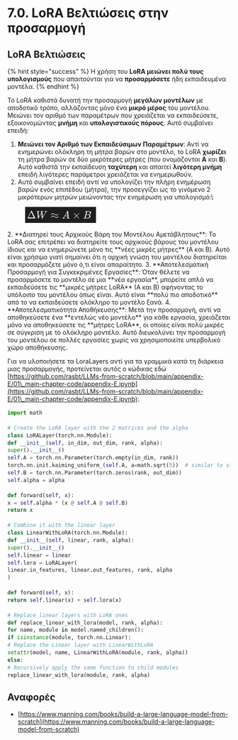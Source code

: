 # 7.0. LoRA Βελτιώσεις στην προσαρμογή

## LoRA Βελτιώσεις

{% hint style="success" %}
Η χρήση του **LoRA μειώνει πολύ τους υπολογισμούς** που απαιτούνται για να **προσαρμόσετε** ήδη εκπαιδευμένα μοντέλα.
{% endhint %}

Το LoRA καθιστά δυνατή την προσαρμογή **μεγάλων μοντέλων** με αποδοτικό τρόπο, αλλάζοντας μόνο ένα **μικρό μέρος** του μοντέλου. Μειώνει τον αριθμό των παραμέτρων που χρειάζεται να εκπαιδεύσετε, εξοικονομώντας **μνήμη** και **υπολογιστικούς πόρους**. Αυτό συμβαίνει επειδή:

1. **Μειώνει τον Αριθμό των Εκπαιδεύσιμων Παραμέτρων**: Αντί να ενημερώνει ολόκληρη τη μήτρα βαρών στο μοντέλο, το LoRA **χωρίζει** τη μήτρα βαρών σε δύο μικρότερες μήτρες (που ονομάζονται **A** και **B**). Αυτό καθιστά την εκπαίδευση **ταχύτερη** και απαιτεί **λιγότερη μνήμη** επειδή λιγότερες παράμετροι χρειάζεται να ενημερωθούν.
1.  Αυτό συμβαίνει επειδή αντί να υπολογίζει την πλήρη ενημέρωση βαρών ενός επιπέδου (μήτρα), την προσεγγίζει ως το γινόμενο 2 μικρότερων μητρών μειώνοντας την ενημέρωση για υπολογισμό:\


<figure><img src="../../.gitbook/assets/image (9) (1).png" alt=""><figcaption></figcaption></figure>
2. **Διατηρεί τους Αρχικούς Βάρη του Μοντέλου Αμετάβλητους**: Το LoRA σας επιτρέπει να διατηρείτε τους αρχικούς βάρους του μοντέλου ίδιους και να ενημερώνετε μόνο τις **νέες μικρές μήτρες** (A και B). Αυτό είναι χρήσιμο γιατί σημαίνει ότι η αρχική γνώση του μοντέλου διατηρείται και προσαρμόζετε μόνο ό,τι είναι απαραίτητο.
3. **Αποτελεσματική Προσαρμογή για Συγκεκριμένες Εργασίες**: Όταν θέλετε να προσαρμόσετε το μοντέλο σε μια **νέα εργασία**, μπορείτε απλά να εκπαιδεύσετε τις **μικρές μήτρες LoRA** (A και B) αφήνοντας το υπόλοιπο του μοντέλου όπως είναι. Αυτό είναι **πολύ πιο αποδοτικό** από το να εκπαιδεύσετε ολόκληρο το μοντέλο ξανά.
4. **Αποτελεσματικότητα Αποθήκευσης**: Μετά την προσαρμογή, αντί να αποθηκεύσετε ένα **εντελώς νέο μοντέλο** για κάθε εργασία, χρειάζεται μόνο να αποθηκεύσετε τις **μήτρες LoRA**, οι οποίες είναι πολύ μικρές σε σύγκριση με το ολόκληρο μοντέλο. Αυτό διευκολύνει την προσαρμογή του μοντέλου σε πολλές εργασίες χωρίς να χρησιμοποιείτε υπερβολικό χώρο αποθήκευσης.

Για να υλοποιήσετε τα LoraLayers αντί για τα γραμμικά κατά τη διάρκεια μιας προσαρμογής, προτείνεται αυτός ο κώδικας εδώ [https://github.com/rasbt/LLMs-from-scratch/blob/main/appendix-E/01\_main-chapter-code/appendix-E.ipynb](https://github.com/rasbt/LLMs-from-scratch/blob/main/appendix-E/01\_main-chapter-code/appendix-E.ipynb):
```python
import math

# Create the LoRA layer with the 2 matrices and the alpha
class LoRALayer(torch.nn.Module):
def __init__(self, in_dim, out_dim, rank, alpha):
super().__init__()
self.A = torch.nn.Parameter(torch.empty(in_dim, rank))
torch.nn.init.kaiming_uniform_(self.A, a=math.sqrt(5))  # similar to standard weight initialization
self.B = torch.nn.Parameter(torch.zeros(rank, out_dim))
self.alpha = alpha

def forward(self, x):
x = self.alpha * (x @ self.A @ self.B)
return x

# Combine it with the linear layer
class LinearWithLoRA(torch.nn.Module):
def __init__(self, linear, rank, alpha):
super().__init__()
self.linear = linear
self.lora = LoRALayer(
linear.in_features, linear.out_features, rank, alpha
)

def forward(self, x):
return self.linear(x) + self.lora(x)

# Replace linear layers with LoRA ones
def replace_linear_with_lora(model, rank, alpha):
for name, module in model.named_children():
if isinstance(module, torch.nn.Linear):
# Replace the Linear layer with LinearWithLoRA
setattr(model, name, LinearWithLoRA(module, rank, alpha))
else:
# Recursively apply the same function to child modules
replace_linear_with_lora(module, rank, alpha)
```
## Αναφορές

* [https://www.manning.com/books/build-a-large-language-model-from-scratch](https://www.manning.com/books/build-a-large-language-model-from-scratch)
